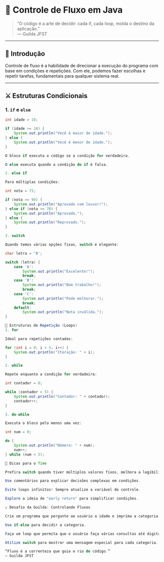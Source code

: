 # 🔀 Controle de Fluxo em Java

> “O código é a arte de decidir: cada if, cada loop, molda o destino da aplicação.”  
> — Guilda JFST

---

## 🔎 Introdução

Controle de fluxo é a habilidade de direcionar a execução do programa com base em condições e repetições. Com ele, podemos fazer escolhas e repetir tarefas, fundamentais para qualquer sistema real.

---

## ⚔️ Estruturas Condicionais

### 1. `if` e `else`

```java
int idade = 18;

if (idade >= 18) {
    System.out.println("Você é maior de idade.");
} else {
    System.out.println("Você é menor de idade.");
}

O bloco if executa o código se a condição for verdadeira.

O else executa quando a condição do if é falsa.

2. else if

Para múltiplas condições:

int nota = 75;

if (nota >= 90) {
    System.out.println("Aprovado com louvor!");
} else if (nota >= 70) {
    System.out.println("Aprovado.");
} else {
    System.out.println("Reprovado.");
}

3. switch

Quando temos várias opções fixas, switch é elegante:

char letra = 'B';

switch (letra) {
    case 'A':
        System.out.println("Excelente!");
        break;
    case 'B':
        System.out.println("Bom trabalho!");
        break;
    case 'C':
        System.out.println("Pode melhorar.");
        break;
    default:
        System.out.println("Nota inválida.");
}

🔄 Estruturas de Repetição (Loops)
1. for

Ideal para repetições contadas:

for (int i = 0; i < 5; i++) {
    System.out.println("Iteração: " + i);
}

2. while

Repete enquanto a condição for verdadeira:

int contador = 0;

while (contador < 5) {
    System.out.println("Contador: " + contador);
    contador++;
}

3. do-while

Executa o bloco pelo menos uma vez:

int num = 0;

do {
    System.out.println("Número: " + num);
    num++;
} while (num < 5);

🧠 Dicas para o Time

Prefira switch quando tiver múltiplos valores fixos, melhora a legibilidade.

Use comentários para explicar decisões complexas em condições.

Evite loops infinitos! Sempre atualize a variável de controle.

Explore a ideia de "early return" para simplificar condições.

⚔️ Desafio da Guilda: Controlando Fluxos

Crie um programa que pergunte ao usuário a idade e imprima a categoria da pessoa (Criança, Adolescente, Adulto, Idoso).

Use if-else para decidir a categoria.

Faça um loop que permita que o usuário faça várias consultas até digitar “sair”.

Utilize switch para mostrar uma mensagem especial para cada categoria.

“Fluxo é a correnteza que guia o rio do código.”
— Guilda JFST

